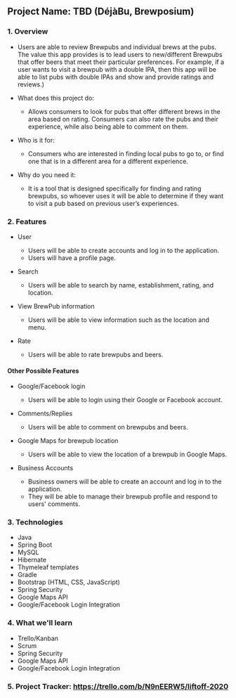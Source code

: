 ## Project Name: TBD (DéjàBu, Brewposium)

### 1. Overview

* Users are able to review Brewpubs and individual brews at the pubs. The value this app provides is to lead users to new/different Brewpubs that offer beers that meet their particular preferences. For example, if a user wants to visit a brewpub with a double IPA, then this app will be able to list pubs with double IPAs and show and provide ratings and reviews.)

* What does this project do: 
	* Allows consumers to look for pubs that offer different brews in the area based on rating. Consumers can also rate the pubs and their experience, while also being able to comment on them.

* Who is it for:
	* Consumers who are interested in finding local pubs to go to, or find one that is in a different area for a different experience.

* Why do you need it:
	* It is a tool that is designed specifically for finding and rating brewpubs, so whoever uses it will be able to determine if they want to visit a pub based on previous user’s experiences.

	
	
	
### 2. Features
* User
  * Users will be able to create accounts and log in to the application.
  * Users will have a profile page.

* Search
	* Users will be able to search by name, establishment, rating, and location.

* View BrewPub information
	* Users will be able to view information such as the location and menu.
	
* Rate
	* Users will be able to rate brewpubs and beers.
	
#### Other Possible Features

* Google/Facebook login
	* Users will be able to login using their Google or Facebook account.

* Comments/Replies
	* Users will be able to comment on brewpubs and beers.
	
* Google Maps for brewpub location
	* Users will be able to view the location of a brewpub in Google Maps.

* Business Accounts
	* Business owners will be able to create an account and log in to the application.
	* They will be able to manage their brewpub profile and respond to users' comments.
		
### 3. Technologies
* Java
* Spring Boot
* MySQL
* Hibernate
* Thymeleaf templates
* Gradle
* Bootstrap (HTML, CSS, JavaScript)
* Spring Security
* Google Maps API
* Google/Facebook Login Integration			
	
### 4. What we'll learn
* Trello/Kanban
* Scrum
* Spring Security
* Google Maps API
* Google/Facebook Login Integration

### 5. Project Tracker: https://trello.com/b/N9nEERW5/liftoff-2020
